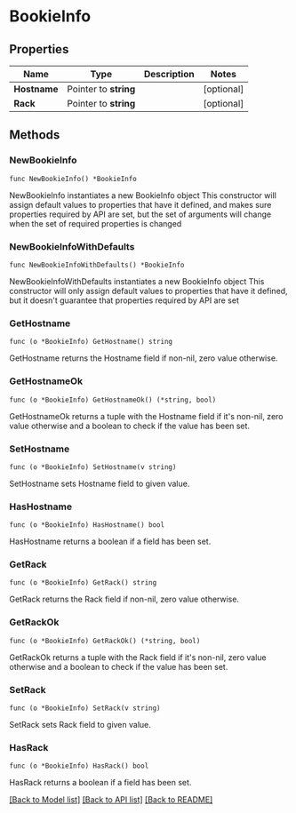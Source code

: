 # BookieInfo

## Properties

Name | Type | Description | Notes
------------ | ------------- | ------------- | -------------
**Hostname** | Pointer to **string** |  | [optional] 
**Rack** | Pointer to **string** |  | [optional] 

## Methods

### NewBookieInfo

`func NewBookieInfo() *BookieInfo`

NewBookieInfo instantiates a new BookieInfo object
This constructor will assign default values to properties that have it defined,
and makes sure properties required by API are set, but the set of arguments
will change when the set of required properties is changed

### NewBookieInfoWithDefaults

`func NewBookieInfoWithDefaults() *BookieInfo`

NewBookieInfoWithDefaults instantiates a new BookieInfo object
This constructor will only assign default values to properties that have it defined,
but it doesn't guarantee that properties required by API are set

### GetHostname

`func (o *BookieInfo) GetHostname() string`

GetHostname returns the Hostname field if non-nil, zero value otherwise.

### GetHostnameOk

`func (o *BookieInfo) GetHostnameOk() (*string, bool)`

GetHostnameOk returns a tuple with the Hostname field if it's non-nil, zero value otherwise
and a boolean to check if the value has been set.

### SetHostname

`func (o *BookieInfo) SetHostname(v string)`

SetHostname sets Hostname field to given value.

### HasHostname

`func (o *BookieInfo) HasHostname() bool`

HasHostname returns a boolean if a field has been set.

### GetRack

`func (o *BookieInfo) GetRack() string`

GetRack returns the Rack field if non-nil, zero value otherwise.

### GetRackOk

`func (o *BookieInfo) GetRackOk() (*string, bool)`

GetRackOk returns a tuple with the Rack field if it's non-nil, zero value otherwise
and a boolean to check if the value has been set.

### SetRack

`func (o *BookieInfo) SetRack(v string)`

SetRack sets Rack field to given value.

### HasRack

`func (o *BookieInfo) HasRack() bool`

HasRack returns a boolean if a field has been set.


[[Back to Model list]](../README.md#documentation-for-models) [[Back to API list]](../README.md#documentation-for-api-endpoints) [[Back to README]](../README.md)


